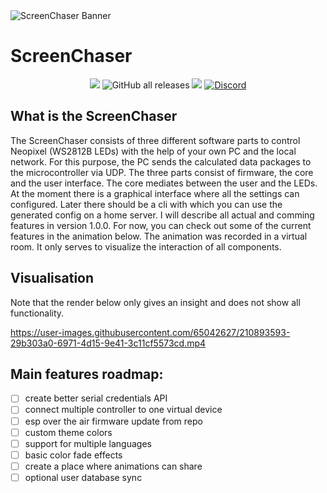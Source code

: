 <picture>
  <source media="(prefers-color-scheme: dark)" srcset="https://xi72yow.de/data/pictures/screenchaser_logo_white.png">
  <source media="(prefers-color-scheme: light)" srcset="https://xi72yow.de/data/pictures/screenchaser_logo.png">
  <img alt="ScreenChaser Banner" src="https://xi72yow.de/data/pictures/screenchaser_logo.png">
</picture>

<h1 align="left">ScreenChaser</h1>

<p align="center">
  <img src="https://img.shields.io/badge/Maintained%3F-Yes-green?style=for-the-badge">
  <img alt="GitHub all releases" src="https://img.shields.io/github/downloads/xi72yow/ScreenChaser/total?style=for-the-badge">
  <img src="https://img.shields.io/github/stars/xi72yow/ScreenChaser?style=for-the-badge">
  <a href="https://discord.gg/g85QvUsyj9"><img alt="Discord" src="https://img.shields.io/discord/1061688839418163241?label=Discord&logo=discord&style=for-the-badge"></a>
</p>

## What is the ScreenChaser

The ScreenChaser consists of three different software parts to control Neopixel (WS2812B LEDs) with the help of your own PC and the local network. For this purpose, the PC sends the calculated data packages to the microcontroller via UDP. The three parts consist of firmware, the core and the user interface. The core mediates between the user and the LEDs. At the moment there is a graphical interface where all the settings can configured. Later there should be a cli with which you can use the generated config on a home server. I will describe all actual and comming features in version 1.0.0. For now, you can check out some of the current features in the animation below. The animation was recorded in a virtual room. It only serves to visualize the interaction of all components.

## Visualisation

Note that the render below only gives an insight and does not show all functionality.

https://user-images.githubusercontent.com/65042627/210893593-29b303a0-6971-4d15-9e41-3c11cf5573cd.mp4

## Main features roadmap:

- [ ] create better serial credentials API
- [ ] connect multiple controller to one virtual device
- [ ] esp over the air firmware update from repo
- [ ] custom theme colors
- [ ] support for multiple languages
- [ ] basic color fade effects
- [ ] create a place where animations can share
- [ ] optional user database sync
